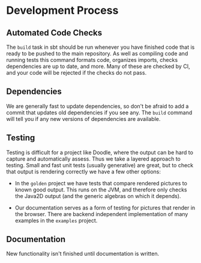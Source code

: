 # Development Process


## Automated Code Checks

The `build` task in sbt should be run whenever you have finished code that is ready to be pushed to the main repository. As well as compiling code and running tests this command formats code, organizes imports, checks dependencies are up to date, and more. Many of these are checked by CI, and your code will be rejected if the checks do not pass.


## Dependencies

We are generally fast to update dependencies, so don't be afraid to add a commit that updates old dependencies if you see any. The `build` command will tell you if any new versions of dependencies are available.


## Testing

Testing is difficult for a project like Doodle, where the output can be hard to capture and automatically assess. Thus we take a layered approach to testing. Small and fast unit tests (usually generative) are great, but to check that output is rendering correctly we have a few other options:

* In the `golden` project we have tests that compare rendered pictures to known good output. This runs on the JVM, and therefore only checks the Java2D output (and the generic algebras on which it depends).

* Our documentation serves as a form of testing for pictures that render in the browser. There are backend independent implementation of many examples in the `examples` project.


## Documentation

New functionality isn't finished until documentation is written. 
